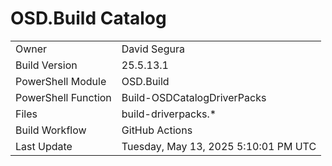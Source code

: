﻿# OSD.Build Catalog

| | |
|-|-|
| Owner | David Segura |
| Build Version | 25.5.13.1 |
| PowerShell Module | OSD.Build |
| PowerShell Function | Build-OSDCatalogDriverPacks |
| Files | build-driverpacks.* |
| Build Workflow | GitHub Actions |
| Last Update | Tuesday, May 13, 2025 5:10:01 PM UTC |
